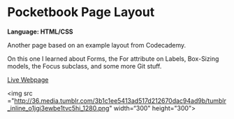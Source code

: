 # Pocketbook Page Layout
<strong>Language: HTML/CSS</strong>

Another page based on an example layout from Codecademy.

On this one I learned about Forms, the For attribute on Labels, Box-Sizing models, the Focus subclass, and some more Git stuff. 

<a href="http://dargacode.github.io/codecademyPocketbookLayout/">Live Webpage</a>

<img src ="http://36.media.tumblr.com/3b1c1ee5413ad517d212670dac94ad9b/tumblr_inline_o1jgi3ewbe1tvc5hi_1280.png" width=“300" height="300">
